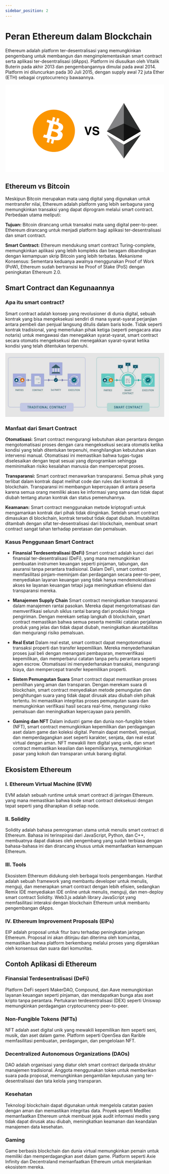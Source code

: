 ```yaml
---
sidebar_position: 2
---
```


# Peran Ethereum dalam Blockchain

Ethereum adalah platform ter-desentralisasi yang memungkinkan pengembang untuk membangun dan mengimplementasikan smart contract serta aplikasi ter-desentralisasi (dApps). Platform ini diusulkan oleh Vitalik Buterin pada akhir 2013 dan pengembangannya dimulai pada awal 2014. Platform ini diluncurkan pada 30 Juli 2015, dengan supply awal 72 juta Ether (ETH) sebagai cryptocurrency bawaannya.

![Eth vs Blockchain](./img/5.png)

## Ethereum vs Bitcoin

Meskipun Bitcoin merupakan mata uang digital yang digunakan untuk mentransfer nilai, Ethereum adalah platform yang lebih serbaguna yang memungkinkan transaksi yang dapat diprogram melalui smart contract. Perbedaan utama meliputi:

**Tujuan:** Bitcoin dirancang untuk transaksi mata uang digital peer-to-peer. Ethereum dirancang untuk menjadi platform bagi aplikasi ter-desentralisasi dan smart contract.

**Smart Contract:** Ethereum mendukung smart contract Turing-complete, memungkinkan aplikasi yang lebih kompleks dan beragam dibandingkan dengan kemampuan skrip Bitcoin yang lebih terbatas.
Mekanisme Konsensus: Sementara keduanya awalnya menggunakan Proof of Work (PoW), Ethereum sudah bertransisi ke Proof of Stake (PoS) dengan peningkatan Ethereum 2.0.

## Smart Contract dan Kegunaannya

### Apa itu smart contract?

Smart contract adalah konsep yang revolusioner di dunia digital, sebuah kontrak yang bisa mengeksekusi sendiri di mana syarat-syarat perjanjian antara pembeli dan penjual langsung ditulis dalam baris kode. Tidak seperti kontrak tradisional, yang memerlukan pihak ketiga (seperti pengacara atau notaris) untuk mengawasi dan menegakkan syarat-syarat, smart contract secara otomatis mengeksekusi dan menegakkan syarat-syarat ketika kondisi yang telah ditentukan terpenuhi.

![Traditional and SC](./img/6.png)

### Manfaat dari Smart Contract

**Otomatisasi:** Smart contract mengurangi kebutuhan akan perantara dengan mengotomatisasi proses dengan cara mengeksekusi secara otomatis ketika kondisi yang telah ditentukan terpenuhi, menghilangkan kebutuhan akan intervensi manual. Otomatisasi ini memastikan bahwa tugas-tugas diselesaikan dengan tepat sesuai yang diprogramkan sehingga meminimalkan risiko kesalahan manusia dan mempercepat proses.

**Transparansi:** Smart contract menawarkan transparansi. Semua pihak yang terlibat dalam kontrak dapat melihat code dan rules dari kontrak di blockchain. Transparansi ini membangun kepercayaan di antara peserta karena semua orang memiliki akses ke informasi yang sama dan tidak dapat diubah tentang aturan kontrak dan status pemenuhannya.

**Keamanan:** Smart contract menggunakan metode kriptografi untuk mengamankan kontrak dari pihak tidak diinginkan. Setelah smart contract dimasukan di blockchain, kontrak tersebut tidak dapat diubah. Imutabilitas ditambah dengan sifat ter-desentralisasi dari blockchain, membuat smart contract sangat tahan terhadap peretasan dan pemalsuan.

### Kasus Penggunaan Smart Contract

-  **Finansial Terdesentralisasi (DeFi)**
   Smart contract adalah kunci dari finansial ter-desentralisasi (DeFi), yang mana memungkinkan pembuatan instrumen keuangan seperti pinjaman, tabungan, dan asuransi tanpa perantara tradisional. Dalam DeFi, smart contract memfasilitasi pinjam-meminjam dan perdagangan secara peer-to-peer, menyediakan layanan keuangan yang tidak hanya mendemokratisasi akses ke layanan keuangan tetapi juga meningkatkan efisiensi dan transparansi mereka.

-  **Manajemen Supply Chain**
   Smart contract meningkatkan transparansi dalam manajemen rantai pasokan. Mereka dapat mengotomatisasi dan memverifikasi seluruh siklus rantai barang dari produksi hingga pengiriman. Dengan merekam setiap langkah di blockchain, smart contract memastikan bahwa semua peserta memiliki catatan perjalanan produk yang jelas dan tidak dapat diubah, meningkatkan akuntabilitas dan mengurangi risiko pemalsuan.

-  **Real Estat**
   Dalam real estat, smart contract dapat mengotomatisasi transaksi properti dan transfer kepemilikan. Mereka menyederhanakan proses jual beli dengan menangani pembayaran, memverifikasi kepemilikan, dan memperbarui catatan tanpa perlu perantara seperti agen escrow. Otomatisasi ini menyederhanakan transaksi, mengurangi biaya, dan mempercepat transfer kepemilikan properti.

-  **Sistem Pemungutan Suara**
   Smart contract dapat memastikan proses pemilihan yang aman dan transparan. Dengan merekam suara di blockchain, smart contract menyediakan metode pemungutan dan penghitungan suara yang tidak dapat dirusak atau diubah oleh pihak tertentu. Ini memastikan integritas proses pemungutan suara dan memungkinkan verifikasi hasil secara real-time, mengurangi risiko pemalsuan dan meningkatkan kepercayaan para pemilih.

-  **Gaming dan NFT**
   Dalam industri game dan dunia non-fungible token (NFT), smart contract memungkinkan kepemilikan dan perdagangan aset dalam game dan koleksi digital. Pemain dapat membeli, menjual, dan memperdagangkan aset seperti karakter, senjata, dan real estat virtual dengan aman. NFT mewakili item digital yang unik, dan smart contract memastikan keaslian dan kepemilikannya, memungkinkan pasar yang kokoh dan transparan untuk barang digital.

## Ekosistem Ethereum

### I. Ethereum Virtual Machine (EVM)

EVM adalah sebuah runtime untuk smart contract di jaringan Ethereum. yang mana memastikan bahwa kode smart contract dieksekusi dengan tepat seperti yang diharapkan di setiap node.

### II. Solidity

Solidity adalah bahasa pemrograman utama untuk menulis smart contract di Ethereum. Bahasa ini terinspirasi dari JavaScript, Python, dan C++, membuatnya dapat diakses oleh pengembang yang sudah terbiasa dengan bahasa-bahasa ini dan dirancang khusus untuk memanfaatkan kemampuan Ethereum.

### III. Tools

Ekosistem Ethereum didukung oleh berbagai tools pengembangan. Hardhat adalah sebuah framework yang membantu developer untuk menulis, menguji, dan menerapkan smart contract dengan lebih efisien, sedangkan Remix IDE menyediakan IDE online untuk menulis, menguji, dan men-deploy smart contract Solidity. Web3.js adalah library JavaScript yang memfasilitasi interaksi dengan blockchain Ethereum untuk membantu pengembangan dApps.

### IV. Ethereum Improvement Proposals (EIPs)

EIP adalah proposal untuk fitur baru terhadap peningkatan jaringan Ethereum. Proposal ini akan ditinjau dan diterima oleh komunitas, memastikan bahwa platform berkembang melalui proses yang digerakkan oleh konsensus dan suara dari komunitas.

## Contoh Aplikasi di Ethereum

### Finansial Terdesentralisasi (DeFi)

Platform DeFi seperti MakerDAO, Compound, dan Aave memungkinkan layanan keuangan seperti pinjaman, dan mendapatkan bunga atas aset kripto tanpa perantara. Pertukaran terdesentralisasi (DEX) seperti Uniswap memungkinkan perdagangan cryptocurrency peer-to-peer.

### Non-Fungible Tokens (NFTs)

NFT adalah aset digital unik yang mewakili kepemilikan item seperti seni, musik, dan aset dalam game. Platform seperti OpenSea dan Rarible memfasilitasi pembuatan, perdagangan, dan pengelolaan NFT.

### Decentralized Autonomous Organizations (DAOs)

DAO adalah organisasi yang diatur oleh smart contract daripada struktur manajemen tradisional. Anggota menggunakan token untuk memberikan suara pada proposal, memungkinkan pengambilan keputusan yang ter-desentralisasi dan tata kelola yang transparan.

### Kesehatan

Teknologi blockchain dapat digunakan untuk mengelola catatan pasien dengan aman dan memastikan integritas data. Proyek seperti MedRec memanfaatkan Ethereum untuk membuat jejak audit informasi medis yang tidak dapat dirusak atau diubah, meningkatkan keamanan dan keandalan manajemen data kesehatan.

### Gaming

Game berbasis blockchain dan dunia virtual memungkinkan pemain untuk memiliki dan memperdagangkan aset dalam game. Platform seperti Axie Infinity dan Decentraland memanfaatkan Ethereum untuk menjalankan ekosistem mereka.
